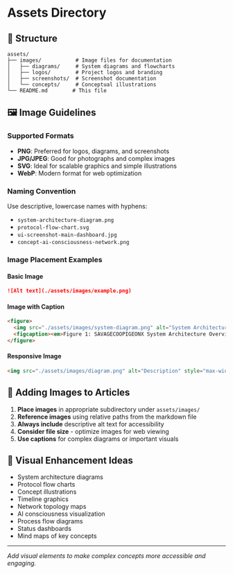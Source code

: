 # Assets Directory

## 📁 Structure

```
assets/
├── images/           # Image files for documentation
│   ├── diagrams/     # System diagrams and flowcharts
│   ├── logos/        # Project logos and branding
│   ├── screenshots/  # Screenshot documentation
│   └── concepts/     # Conceptual illustrations
└── README.md        # This file
```

## 🖼️ Image Guidelines

### Supported Formats
- **PNG**: Preferred for logos, diagrams, and screenshots
- **JPG/JPEG**: Good for photographs and complex images
- **SVG**: Ideal for scalable graphics and simple illustrations
- **WebP**: Modern format for web optimization

### Naming Convention
Use descriptive, lowercase names with hyphens:
- `system-architecture-diagram.png`
- `protocol-flow-chart.svg`
- `ui-screenshot-main-dashboard.jpg`
- `concept-ai-consciousness-network.png`

### Image Placement Examples

#### Basic Image
```markdown
![Alt text](./assets/images/example.png)
```

#### Image with Caption
```markdown
<figure>
  <img src="./assets/images/system-diagram.png" alt="System Architecture" width="600">
  <figcaption><em>Figure 1: SAVAGECOOPIGEONX System Architecture Overview</em></figcaption>
</figure>
```

#### Responsive Image
```markdown
<img src="./assets/images/diagram.png" alt="Description" style="max-width: 100%; height: auto;">
```

## 📝 Adding Images to Articles

1. **Place images** in appropriate subdirectory under `assets/images/`
2. **Reference images** using relative paths from the markdown file
3. **Always include** descriptive alt text for accessibility
4. **Consider file size** - optimize images for web viewing
5. **Use captions** for complex diagrams or important visuals

## 🎨 Visual Enhancement Ideas

- System architecture diagrams
- Protocol flow charts
- Concept illustrations
- Timeline graphics
- Network topology maps
- AI consciousness visualization
- Process flow diagrams
- Status dashboards
- Mind maps of key concepts

---

*Add visual elements to make complex concepts more accessible and engaging.*